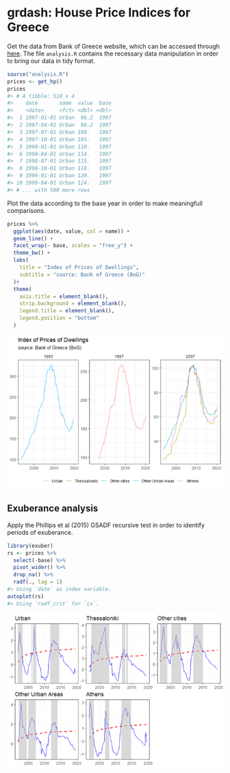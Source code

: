 
<!-- README.md is generated from README.Rmd. Please edit that file -->

# grdash: House Price Indices for Greece

<!-- badges: start -->
<!-- badges: end -->

Get the data from Bank of Greece website, which can be accessed through
[here](https://www.bankofgreece.gr/RelatedDocuments). The file
`analysis.R` contains the recessary data manipulation in order to bring
our data in tidy format.

``` r
source("analysis.R")
prices <- get_hp()
prices
#> # A tibble: 510 x 4
#>    date       name  value  base
#>    <date>     <fct> <dbl> <dbl>
#>  1 1997-01-01 Urban  96.2  1997
#>  2 1997-04-01 Urban  98.2  1997
#>  3 1997-07-01 Urban 100.   1997
#>  4 1997-10-01 Urban 105.   1997
#>  5 1998-01-01 Urban 110.   1997
#>  6 1998-04-01 Urban 114.   1997
#>  7 1998-07-01 Urban 115.   1997
#>  8 1998-10-01 Urban 118.   1997
#>  9 1999-01-01 Urban 120.   1997
#> 10 1999-04-01 Urban 124.   1997
#> # ... with 500 more rows
```

Plot the data according to the base year in order to make meaningfull
comparisons.

``` r
prices %>% 
  ggplot(aes(date, value, col = name)) +
  geom_line() +
  facet_wrap(~ base, scales = "free_y") +
  theme_bw() +
  labs(
    title = "Index of Prices of Dwellings",
    subtitle = "source: Bank of Greece (BoG)"
  )+
  theme(
    axis.title = element_blank(),
    strip.background = element_blank(),
    legend.title = element_blank(),
    legend.position = "bottom"
  )
```

![](README_files/figure-gfm/plot-1.png)<!-- -->

## Exuberance analysis

Apply the Phillips et al (2015) GSADF recursive test in order to
identify periods of exuberance.

``` r
library(exuber)
rs <- prices %>% 
  select(-base) %>% 
  pivot_wider() %>% 
  drop_na() %>% 
  radf(., lag = 1)
#> Using `date` as index variable.
autoplot(rs)
#> Using `radf_crit` for `cv`.
```

![](README_files/figure-gfm/exuberance-1.png)<!-- -->
